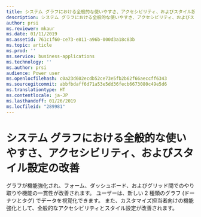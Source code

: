 ```yaml
---
title: システム グラフにおける全般的な使いやすさ、アクセシビリティ、およびスタイル設定の改善
description: システム グラフにおける全般的な使いやすさ、アクセシビリティ、およびスタイル設定の改善
author: prsi
ms.reviewer: mkaur
ms.date: 01/11/2019
ms.assetid: 761c1f60-ce73-e811-a96b-000d3a18c83b
ms.topic: article
ms.prod: ''
ms.service: business-applications
ms.technology: ''
ms.author: prsi
audience: Power user
ms.openlocfilehash: c0a23d602ecdb52ce73e5fb2b62f66aeccff6343
ms.sourcegitcommit: abbfbdaff6d71a53e5dd36fecb6673080c49e5d6
ms.translationtype: HT
ms.contentlocale: ja-JP
ms.lasthandoff: 01/26/2019
ms.locfileid: "289981"
---
```

# <a name="general-usability-accessibility-and-styling-improvements-in-system-charts"></a>システム グラフにおける全般的な使いやすさ、アクセシビリティ、およびスタイル設定の改善




グラフが機能強化され、フォーム、ダッシュボード、およびグリッド間でのやり取りや機能の一貫性が改善されます。 ユーザーは、新しい 2 種類のグラフ (ドーナツとタグ) でデータを視覚化できます。 また、カスタマイズ担当者向けの機能強化として、全般的なアクセシビリティとスタイル設定が改善されます。